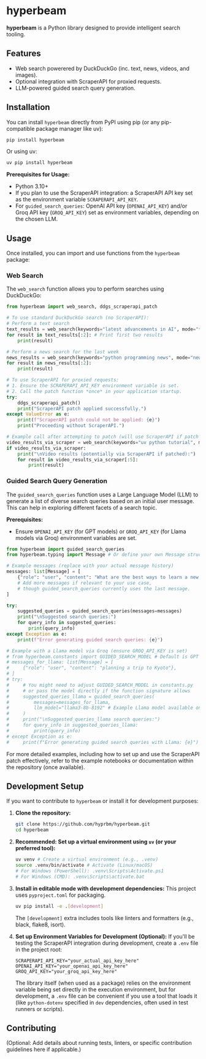 # hyperbeam

**hyperbeam** is a Python library designed to provide intelligent search tooling. 

## Features

- Web search powerered by DuckDuckGo (inc. text, news, videos, and images).
- Optional integration with ScraperAPI for proxied requests.
- LLM-powered guided search query generation.

## Installation

You can install `hyperbeam` directly from PyPI using pip (or any pip-compatible package manager like uv):

```bash
pip install hyperbeam
```

Or using uv:

```bash
uv pip install hyperbeam
```

**Prerequisites for Usage:**

- Python 3.10+
- If you plan to use the ScraperAPI integration: a ScraperAPI API key set as the environment variable `SCRAPERAPI_API_KEY`.
- For `guided_search_queries`: OpenAI API key (`OPENAI_API_KEY`) and/or Groq API key (`GROQ_API_KEY`) set as environment variables, depending on the chosen LLM.

## Usage

Once installed, you can import and use functions from the `hyperbeam` package:

### Web Search

The `web_search` function allows you to perform searches using DuckDuckGo:

```python
from hyperbeam import web_search, ddgs_scraperapi_patch

# To use standard DuckDuckGo search (no ScraperAPI):
# Perform a text search
text_results = web_search(keywords="latest advancements in AI", mode="text")
for result in text_results[:2]: # Print first two results
    print(result)

# Perform a news search for the last week
news_results = web_search(keywords="python programming news", mode="news", timeframe="w")
for result in news_results[:2]:
    print(result)

# To use ScraperAPI for proxied requests:
# 1. Ensure the SCRAPERAPI_API_KEY environment variable is set.
# 2. Call the patch function *once* in your application startup.
try:
    ddgs_scraperapi_patch()
    print("ScraperAPI patch applied successfully.")
except ValueError as e:
    print(f"ScraperAPI patch could not be applied: {e}")
    print("Proceeding without ScraperAPI.")

# Example call after attempting to patch (will use ScraperAPI if patch was successful and key was set):
video_results_via_scraper = web_search(keywords="uv python tutorial", mode="video", timeframe = "y")
if video_results_via_scraper:
    print("\nVideo results (potentially via ScraperAPI if patched):")
    for result in video_results_via_scraper[:5]:
        print(result)
```

### Guided Search Query Generation

The `guided_search_queries` function uses a Large Language Model (LLM) to generate a list of diverse search queries based on an initial user message. This can help in exploring different facets of a search topic.

**Prerequisites:**
- Ensure `OPENAI_API_KEY` (for GPT models) or `GROQ_API_KEY` (for Llama models via Groq) environment variables are set.

```python
from hyperbeam import guided_search_queries
from hyperbeam.typing import Message # Or define your own Message structure if not importing

# Example messages (replace with your actual message history)
messages: list[Message] = [
    {"role": "user", "content": "What are the best ways to learn a new programming language?"},
    # Add more messages if relevant to your use case, 
    # though guided_search_queries currently uses the last message.
]

try:
    suggested_queries = guided_search_queries(messages=messages)
    print("\nSuggested search queries:")
    for query_info in suggested_queries:
        print(query_info)
except Exception as e:
    print(f"Error generating guided search queries: {e}")

# Example with a Llama model via Groq (ensure GROQ_API_KEY is set)
# from hyperbeam.constants import GUIDED_SEARCH_MODEL # Default is GPT
# messages_for_llama: list[Message] = [
#     {"role": "user", "content": "planning a trip to Kyoto"},
# ]
# try:
#     # You might need to adjust GUIDED_SEARCH_MODEL in constants.py 
#     # or pass the model directly if the function signature allows
#     suggested_queries_llama = guided_search_queries(
#         messages=messages_for_llama, 
#         llm_model="llama3-8b-8192" # Example Llama model available on Groq
#     )
#     print("\nSuggested_queries_llama search queries:")
#     for query_info in suggested_queries_llama:
#         print(query_info)
# except Exception as e:
#     print(f"Error generating guided search queries with Llama: {e}")

```

For more detailed examples, including how to set up and use the ScraperAPI patch effectively, refer to the example notebooks or documentation within the repository (once available).

## Development Setup

If you want to contribute to `hyperbeam` or install it for development purposes:

1.  **Clone the repository:**
    ```bash
    git clone https://github.com/hyprbm/hyperbeam.git
    cd hyperbeam
    ```

2.  **Recommended: Set up a virtual environment using `uv` (or your preferred tool):**
    ```bash
    uv venv # Create a virtual environment (e.g., .venv)
    source .venv/bin/activate # Activate (Linux/macOS)
    # For Windows (PowerShell): .venv\Scripts\Activate.ps1
    # For Windows (CMD): .venv\Scripts\activate.bat
    ```

3.  **Install in editable mode with development dependencies:**
    This project uses `pyproject.toml` for packaging.
    ```bash
    uv pip install -e .[development]
    ```
    The `[development]` extra includes tools like linters and formatters (e.g., black, flake8, isort).

4.  **Set up Environment Variables for Development (Optional):**
    If you'll be testing the ScraperAPI integration during development, create a `.env` file in the project root:
    ```env
    SCRAPERAPI_API_KEY="your_actual_api_key_here"
    OPENAI_API_KEY="your_openai_api_key_here"
    GROQ_API_KEY="your_groq_api_key_here"
    ```
    The library itself (when used as a package) relies on the environment variable being set directly in the execution environment, but for development, a `.env` file can be convenient if you use a tool that loads it (like `python-dotenv` specified in `dev` dependencies, often used in test runners or scripts).

## Contributing

(Optional: Add details about running tests, linters, or specific contribution guidelines here if applicable.)
